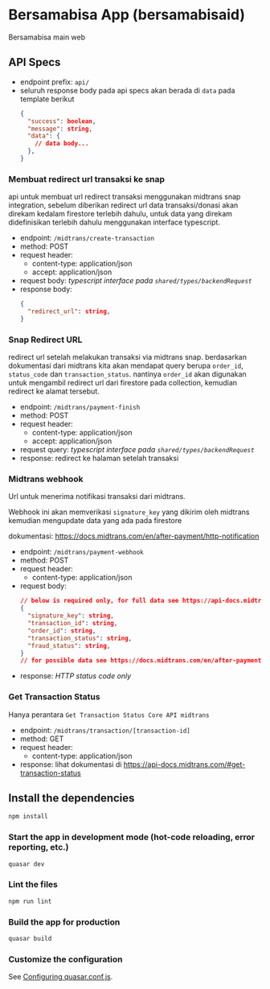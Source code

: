 # Bersamabisa App (bersamabisaid)

Bersamabisa main web

## API Specs
- endpoint prefix: `api/`
- seluruh response body pada api specs akan berada di `data` pada template berikut
  ```json
  {
    "success": boolean,
    "message": string,
    "data": {
      // data body...
    },
  }
  ```

### Membuat redirect url transaksi ke snap
api untuk membuat url redirect transaksi menggunakan midtrans snap integration, sebelum diberikan redirect url data transaksi/donasi  akan direkam kedalam firestore terlebih dahulu, untuk data yang direkam didefinisikan terlebih dahulu menggunakan interface typescript.

- endpoint: `/midtrans/create-transaction`
- method: POST
- request header:
  - content-type: application/json
  - accept: application/json
- request body: *typescript interface pada `shared/types/backendRequest`*
- response body:
  ```json
  {
    "redirect_url": string,
  }
  ```

### Snap Redirect URL
redirect url setelah melakukan transaksi via midtrans snap. berdasarkan dokumentasi dari midtrans kita akan mendapat query berupa `order_id`, `status_code` dan `transaction_status`. nantinya `order_id` akan digunakan untuk mengambil redirect url dari firestore pada collection, kemudian redirect ke alamat tersebut.

- endpoint: `/midtrans/payment-finish`
- method: POST
- request header:
  - content-type: application/json
  - accept: application/json
- request query: *typescript interface pada `shared/types/backendRequest`*
- response: redirect ke halaman setelah transaksi

### Midtrans webhook
Url untuk menerima notifikasi transaksi dari midtrans.

Webhook ini akan memverikasi `signature_key` yang dikirim oleh midtrans kemudian mengupdate data yang ada pada firestore

dokumentasi: https://docs.midtrans.com/en/after-payment/http-notification

- endpoint: `/midtrans/payment-webhook`
- method: POST
- request header:
  - content-type: application/json
- request body:
  ```json
  // below is required only, for full data see https://api-docs.midtrans.com/#get-transaction-status
  {
    "signature_key": string,
    "transaction_id": string,
    "order_id": string,
    "transaction_status": string,
    "fraud_status": string,
  }
  // for possible data see https://docs.midtrans.com/en/after-payment/http-notification?id=sample-in-curl
  ```
- response: *HTTP status code only*

### Get Transaction Status
Hanya perantara `Get Transaction Status Core API midtrans`

- endpoint: `/midtrans/transaction/[transaction-id]`
- method: GET
- request header:
  - content-type: application/json
- response: lihat dokumentasi di https://api-docs.midtrans.com/#get-transaction-status


## Install the dependencies
```bash
npm install
```

### Start the app in development mode (hot-code reloading, error reporting, etc.)
```bash
quasar dev
```

### Lint the files
```bash
npm run lint
```

### Build the app for production
```bash
quasar build
```

### Customize the configuration
See [Configuring quasar.conf.js](https://quasar.dev/quasar-cli/quasar-conf-js).
